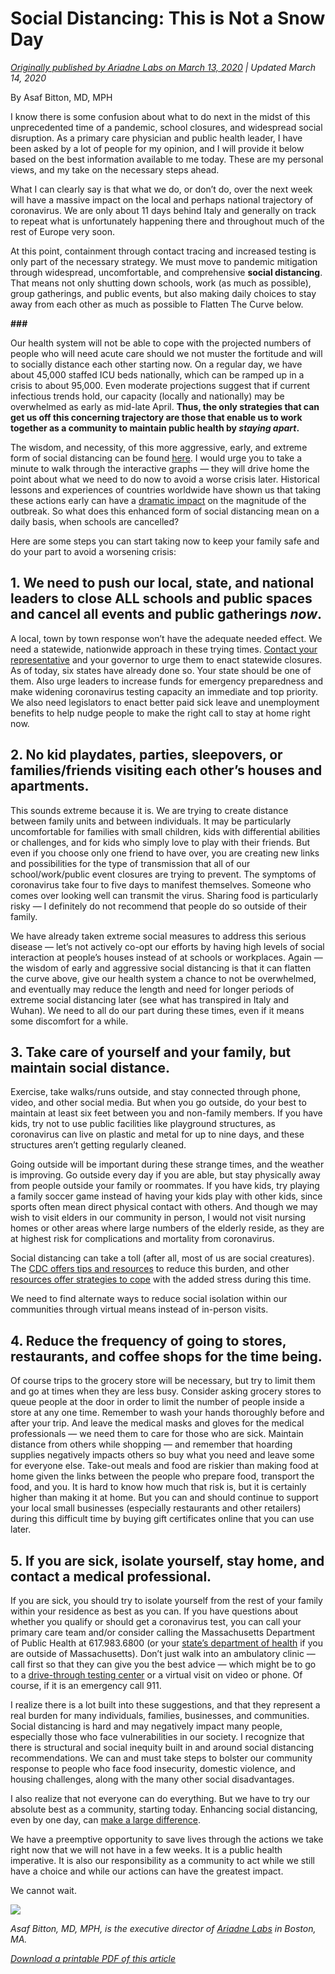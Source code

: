 # Social Distancing: This is Not a Snow Day

_[Originally published by Ariadne Labs on March 13, 2020](__link0__) | Updated March 14, 2020_

By Asaf Bitton, MD, MPH

I know there is some confusion about what to do next in the midst of this unprecedented time of a pandemic, school closures, and widespread social disruption. As a primary care physician and public health leader, I have been asked by a lot of people for my opinion, and I will provide it below based on the best information available to me today. These are my personal views, and my take on the necessary steps ahead.

What I can clearly say is that what we do, or don’t do, over the next week will have a massive impact on the local and perhaps national trajectory of coronavirus. We are only about 11 days behind Italy and generally on track to repeat what is unfortunately happening there and throughout much of the rest of Europe very soon.

At this point, containment through contact tracing and increased testing is only part of the necessary strategy. We must move to pandemic mitigation through widespread, uncomfortable, and comprehensive **social distancing**. That means not only shutting down schools, work (as much as possible), group gatherings, and public events, but also making daily choices to stay away from each other as much as possible to Flatten The Curve below.

__###__

Our health system will not be able to cope with the projected numbers of people who will need acute care should we not muster the fortitude and will to socially distance each other starting now. On a regular day, we have about 45,000 staffed ICU beds nationally, which can be ramped up in a crisis to about 95,000. Even moderate projections suggest that if current infectious trends hold, our capacity (locally and nationally) may be overwhelmed as early as mid-late April. **Thus, the only strategies that can get us off this concerning trajectory are those that enable us to work together as a community to maintain public health by _staying apart_.**

The wisdom, and necessity, of this more aggressive, early, and extreme form of social distancing can be found [here](__link1__). I would urge you to take a minute to walk through the interactive graphs — they will drive home the point about what we need to do now to avoid a worse crisis later. Historical lessons and experiences of countries worldwide have shown us that taking these actions early can have a [dramatic impact](__link2__) on the magnitude of the outbreak. So what does this enhanced form of social distancing mean on a daily basis, when schools are cancelled?

Here are some steps you can start taking now to keep your family safe and do your part to avoid a worsening crisis:

## 1. We need to push our local, state, and national leaders to close ALL schools and public spaces and cancel all events and public gatherings _now_.

A local, town by town response won’t have the adequate needed effect. We need a statewide, nationwide approach in these trying times. [Contact your representative](__link3__) and your governor to urge them to enact statewide closures. As of today, six states have already done so. Your state should be one of them. Also urge leaders to increase funds for emergency preparedness and make widening coronavirus testing capacity an immediate and top priority. We also need legislators to enact better paid sick leave and unemployment benefits to help nudge people to make the right call to stay at home right now.

## 2. No kid playdates, parties, sleepovers, or families/friends visiting each other’s houses and apartments.

This sounds extreme because it is. We are trying to create distance between family units and between individuals. It may be particularly uncomfortable for families with small children, kids with differential abilities or challenges, and for kids who simply love to play with their friends. But even if you choose only one friend to have over, you are creating new links and possibilities for the type of transmission that all of our school/work/public event closures are trying to prevent. The symptoms of coronavirus take four to five days to manifest themselves. Someone who comes over looking well can transmit the virus. Sharing food is particularly risky — I definitely do not recommend that people do so outside of their family.

We have already taken extreme social measures to address this serious disease — let’s not actively co-opt our efforts by having high levels of social interaction at people’s houses instead of at schools or workplaces. Again — the wisdom of early and aggressive social distancing is that it can flatten the curve above, give our health system a chance to not be overwhelmed, and eventually may reduce the length and need for longer periods of extreme social distancing later (see what has transpired in Italy and Wuhan). We need to all do our part during these times, even if it means some discomfort for a while.

## 3. Take care of yourself and your family, but maintain social distance.

Exercise, take walks/runs outside, and stay connected through phone, video, and other social media. But when you go outside, do your best to maintain at least six feet between you and non-family members. If you have kids, try not to use public facilities like playground structures, as coronavirus can live on plastic and metal for up to nine days, and these structures aren’t getting regularly cleaned.

Going outside will be important during these strange times, and the weather is improving. Go outside every day if you are able, but stay physically away from people outside your family or roommates. If you have kids, try playing a family soccer game instead of having your kids play with other kids, since sports often mean direct physical contact with others. And though we may wish to visit elders in our community in person, I would not visit nursing homes or other areas where large numbers of the elderly reside, as they are at highest risk for complications and mortality from coronavirus.

Social distancing can take a toll (after all, most of us are social creatures). The [CDC offers tips and resources](__link4__) to reduce this burden, and other [resources offer strategies to cope](__link5__) with the added stress during this time.

We need to find alternate ways to reduce social isolation within our communities through virtual means instead of in-person visits.

## 4. Reduce the frequency of going to stores, restaurants, and coffee shops for the time being.

Of course trips to the grocery store will be necessary, but try to limit them and go at times when they are less busy. Consider asking grocery stores to queue people at the door in order to limit the number of people inside a store at any one time. Remember to wash your hands thoroughly before and after your trip. And leave the medical masks and gloves for the medical professionals — we need them to care for those who are sick. Maintain distance from others while shopping — and remember that hoarding supplies negatively impacts others so buy what you need and leave some for everyone else. Take-out meals and food are riskier than making food at home given the links between the people who prepare food, transport the food, and you. It is hard to know how much that risk is, but it is certainly higher than making it at home. But you can and should continue to support your local small businesses (especially restaurants and other retailers) during this difficult time by buying gift certificates online that you can use later.

## 5. If you are sick, isolate yourself, stay home, and contact a medical professional.

If you are sick, you should try to isolate yourself from the rest of your family within your residence as best as you can. If you have questions about whether you qualify or should get a coronavirus test, you can call your primary care team and/or consider calling the Massachusetts Department of Public Health at 617.983.6800 (or your [state’s department of health](__link6__) if you are outside of Massachusetts). Don’t just walk into an ambulatory clinic — call first so that they can give you the best advice — which might be to go to a [drive-through testing center](__link7__) or a virtual visit on video or phone. Of course, if it is an emergency call 911.

I realize there is a lot built into these suggestions, and that they represent a real burden for many individuals, families, businesses, and communities. Social distancing is hard and may negatively impact many people, especially those who face vulnerabilities in our society. I recognize that there is structural and social inequity built in and around social distancing recommendations. We can and must take steps to bolster our community response to people who face food insecurity, domestic violence, and housing challenges, along with the many other social disadvantages.

I also realize that not everyone can do everything. But we have to try our absolute best as a community, starting today. Enhancing social distancing, even by one day, can [make a large difference](__link8__).

We have a preemptive opportunity to save lives through the actions we take right now that we will not have in a few weeks. It is a public health imperative. It is also our responsibility as a community to act while we still have a choice and while our actions can have the greatest impact.

We cannot wait.

![](https://cdn-images-1.medium.com/max/2000/1*_7aR_ESGHkhpBb_nSVd1Eg.png)

_Asaf Bitton, MD, MPH, is the executive director of [Ariadne Labs](https://www.ariadnelabs.org) in Boston, MA._

_[Download a printable PDF of this article](__link9__)_
